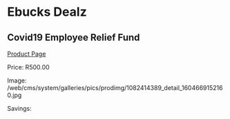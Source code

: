 
# Ebucks Dealz
## Covid19 Employee Relief Fund
[Product Page](https://www.ebucks.com/web/shop/productSelected.do?prodId=1082414389&catId=365579701)

Price: R500.00

Image: /web/cms/system/galleries/pics/prodimg/1082414389_detail_1604669152160.jpg

Savings: 


	